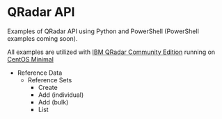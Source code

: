 # QRadar API

Examples of QRadar API using Python and PowerShell (PowerShell examples coming soon).

All examples are utilized with [IBM QRadar Community Edition](https://developer.ibm.com/qradar/ce/) running on [CentOS Minimal](https://www.centos.org/download/)
* Reference Data
    * Reference Sets
        * Create
        * Add (individual)
        * Add (bulk)
        * List

